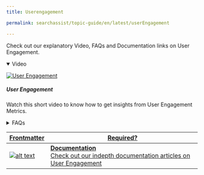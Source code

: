 ```yaml
---
title: Userengagement

permalink: searchassist/topic-guide/en/latest/userEngagement

---
```

<!--#### Topic Guide
###### User Engagement-->

  Check out our explanatory Video, FAQs and Documentation links on User Engagement.

<details class="introduction-video" open>
  <summary>Video
  </summary>
  
   [![User Engagement](images/VideoCoverImage.png)](https://player.vimeo.com/video/751566851?h=74f63c174d&amp)

  ##### User Engagement 
  Watch this short video to know how to get insights from User Engagement Metrics.

</details>

<details>
  <summary>FAQs
  </summary>

  <a class="doc-link" target="_blank" href="https://docs.kore.ai/searchassist/search-analytics/user-engagement-2/">
 
  What metrics can I track as a part of measuring User Engagement ?


</a>

 <a class="doc-link" target="_blank" href="https://docs.kore.ai/searchassist/search-analytics/user-engagement-2/">
 
  When do I see metrics for user engagement?

</a>


</details>



<a class="doc-link" target="_blank" href="https://docs.kore.ai/searchassist/search-analytics/user-engagement-2/">
 

| Frontmatter | Required? |
|-------------|-------------|
| ![alt text](images/SA_Documentation.svg "Title") | **Documentation**  <br /> Check out our indepth documentation articles on User Engagement | 


</a>
